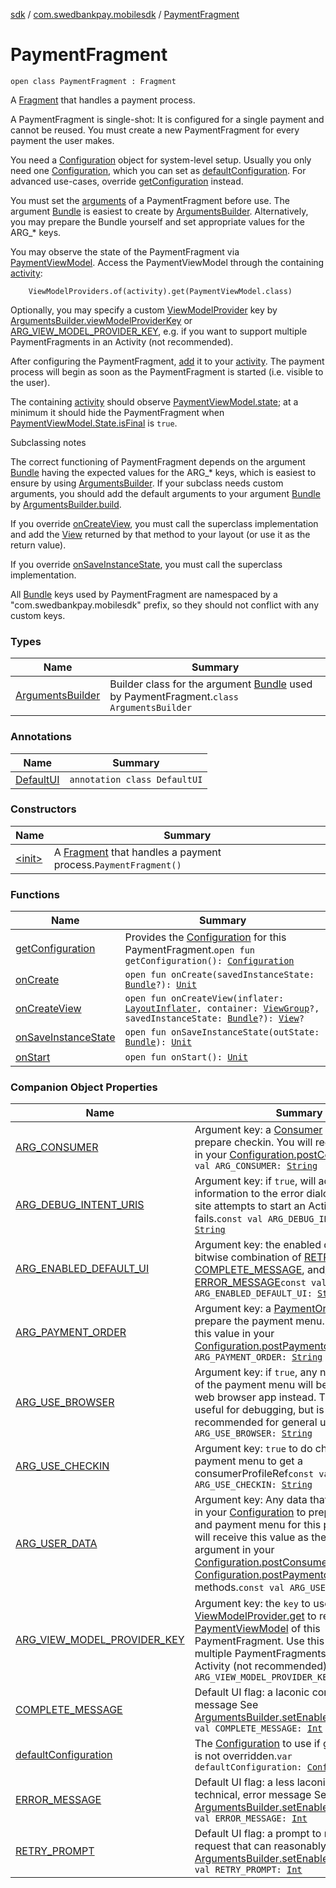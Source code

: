 [sdk](../../index.md) / [com.swedbankpay.mobilesdk](../index.md) / [PaymentFragment](./index.md)

# PaymentFragment

`open class PaymentFragment : Fragment`

A [Fragment](#) that handles a payment process.

A PaymentFragment is single-shot: It is configured for a single payment
and cannot be reused. You must create a new PaymentFragment for every payment
the user makes.

You need a [Configuration](../-configuration/index.md) object for system-level setup.
Usually you only need one [Configuration](../-configuration/index.md), which
you can set as [defaultConfiguration](default-configuration.md).
For advanced use-cases, override [getConfiguration](get-configuration.md) instead.

You must set the [arguments](#) of a PaymentFragment before use.
The argument [Bundle](https://developer.android.com/reference/android/os/Bundle.html) is easiest to create by [ArgumentsBuilder](-arguments-builder/index.md).
Alternatively, you may prepare the Bundle yourself and set appropriate
values for the ARG_* keys.

You may observe the state of the PaymentFragment via [PaymentViewModel](../-payment-view-model/index.md).
Access the PaymentViewModel through the containing [activity](#):

```
    ViewModelProviders.of(activity).get(PaymentViewModel.class)
```

Optionally, you may specify a custom [ViewModelProvider](#)
key by [ArgumentsBuilder.viewModelProviderKey](-arguments-builder/view-model-provider-key.md) or [ARG_VIEW_MODEL_PROVIDER_KEY](-a-r-g_-v-i-e-w_-m-o-d-e-l_-p-r-o-v-i-d-e-r_-k-e-y.md),
e.g. if you want to support multiple PaymentFragments in an Activity (not recommended).

After configuring the PaymentFragment, [add](#) it to
your [activity](#). The payment process will begin as soon as the
PaymentFragment is started (i.e. visible to the user).

The containing [activity](#) should observe
[PaymentViewModel.state](../-payment-view-model/state.md); at a minimum it should hide the PaymentFragment when
[PaymentViewModel.State.isFinal](../-payment-view-model/-state/is-final.md) is `true`.

Subclassing notes

The correct functioning of PaymentFragment depends on the argument [Bundle](https://developer.android.com/reference/android/os/Bundle.html) having
the expected values for the ARG_* keys, which is easiest to ensure by using [ArgumentsBuilder](-arguments-builder/index.md).
If your subclass needs custom arguments, you should add the default arguments
to your argument [Bundle](https://developer.android.com/reference/android/os/Bundle.html) by [ArgumentsBuilder.build](-arguments-builder/build.md).

If you override [onCreateView](on-create-view.md), you must call the superclass implementation and add the [View](https://developer.android.com/reference/android/view/View.html)
returned by that method to your layout (or use it as the return value).

If you override [onSaveInstanceState](on-save-instance-state.md), you must call the superclass implementation.

All [Bundle](https://developer.android.com/reference/android/os/Bundle.html) keys used by PaymentFragment are namespaced by a "com.swedbankpay.mobilesdk" prefix,
so they should not conflict with any custom keys.

### Types

| Name | Summary |
|---|---|
| [ArgumentsBuilder](-arguments-builder/index.md) | Builder class for the argument [Bundle](https://developer.android.com/reference/android/os/Bundle.html) used by PaymentFragment.`class ArgumentsBuilder` |

### Annotations

| Name | Summary |
|---|---|
| [DefaultUI](-default-u-i/index.md) | `annotation class DefaultUI` |

### Constructors

| Name | Summary |
|---|---|
| [&lt;init&gt;](-init-.md) | A [Fragment](#) that handles a payment process.`PaymentFragment()` |

### Functions

| Name | Summary |
|---|---|
| [getConfiguration](get-configuration.md) | Provides the [Configuration](../-configuration/index.md) for this PaymentFragment.`open fun getConfiguration(): `[`Configuration`](../-configuration/index.md) |
| [onCreate](on-create.md) | `open fun onCreate(savedInstanceState: `[`Bundle`](https://developer.android.com/reference/android/os/Bundle.html)`?): `[`Unit`](https://kotlinlang.org/api/latest/jvm/stdlib/kotlin/-unit/index.html) |
| [onCreateView](on-create-view.md) | `open fun onCreateView(inflater: `[`LayoutInflater`](https://developer.android.com/reference/android/view/LayoutInflater.html)`, container: `[`ViewGroup`](https://developer.android.com/reference/android/view/ViewGroup.html)`?, savedInstanceState: `[`Bundle`](https://developer.android.com/reference/android/os/Bundle.html)`?): `[`View`](https://developer.android.com/reference/android/view/View.html)`?` |
| [onSaveInstanceState](on-save-instance-state.md) | `open fun onSaveInstanceState(outState: `[`Bundle`](https://developer.android.com/reference/android/os/Bundle.html)`): `[`Unit`](https://kotlinlang.org/api/latest/jvm/stdlib/kotlin/-unit/index.html) |
| [onStart](on-start.md) | `open fun onStart(): `[`Unit`](https://kotlinlang.org/api/latest/jvm/stdlib/kotlin/-unit/index.html) |

### Companion Object Properties

| Name | Summary |
|---|---|
| [ARG_CONSUMER](-a-r-g_-c-o-n-s-u-m-e-r.md) | Argument key: a [Consumer](../-consumer/index.md) object to prepare checkin. You will receive this value in your [Configuration.postConsumers](../-configuration/post-consumers.md).`const val ARG_CONSUMER: `[`String`](https://kotlinlang.org/api/latest/jvm/stdlib/kotlin/-string/index.html) |
| [ARG_DEBUG_INTENT_URIS](-a-r-g_-d-e-b-u-g_-i-n-t-e-n-t_-u-r-i-s.md) | Argument key: if `true`, will add debugging information to the error dialog when a web site attempts to start an Activity but fails.`const val ARG_DEBUG_INTENT_URIS: `[`String`](https://kotlinlang.org/api/latest/jvm/stdlib/kotlin/-string/index.html) |
| [ARG_ENABLED_DEFAULT_UI](-a-r-g_-e-n-a-b-l-e-d_-d-e-f-a-u-l-t_-u-i.md) | Argument key: the enabled deafult UI. A bitwise combination of [RETRY_PROMPT](-r-e-t-r-y_-p-r-o-m-p-t.md), [COMPLETE_MESSAGE](-c-o-m-p-l-e-t-e_-m-e-s-s-a-g-e.md), and/or [ERROR_MESSAGE](-e-r-r-o-r_-m-e-s-s-a-g-e.md)`const val ARG_ENABLED_DEFAULT_UI: `[`String`](https://kotlinlang.org/api/latest/jvm/stdlib/kotlin/-string/index.html) |
| [ARG_PAYMENT_ORDER](-a-r-g_-p-a-y-m-e-n-t_-o-r-d-e-r.md) | Argument key: a [PaymentOrder](../-payment-order/index.md) object to prepare the payment menu. You will receive this value in your [Configuration.postPaymentorders](../-configuration/post-paymentorders.md).`const val ARG_PAYMENT_ORDER: `[`String`](https://kotlinlang.org/api/latest/jvm/stdlib/kotlin/-string/index.html) |
| [ARG_USE_BROWSER](-a-r-g_-u-s-e_-b-r-o-w-s-e-r.md) | Argument key: if `true`, any navigation to out of the payment menu will be done in the web browser app instead. This can be useful for debugging, but is not recommended for general use.`const val ARG_USE_BROWSER: `[`String`](https://kotlinlang.org/api/latest/jvm/stdlib/kotlin/-string/index.html) |
| [ARG_USE_CHECKIN](-a-r-g_-u-s-e_-c-h-e-c-k-i-n.md) | Argument key: `true` to do checkin before payment menu to get a consumerProfileRef`const val ARG_USE_CHECKIN: `[`String`](https://kotlinlang.org/api/latest/jvm/stdlib/kotlin/-string/index.html) |
| [ARG_USER_DATA](-a-r-g_-u-s-e-r_-d-a-t-a.md) | Argument key: Any data that you may need in your [Configuration](../-configuration/index.md) to prepare the checkin and payment menu for this payment. You will receive this value as the `userData` argument in your [Configuration.postConsumers](../-configuration/post-consumers.md) and [Configuration.postPaymentorders](../-configuration/post-paymentorders.md) methods.`const val ARG_USER_DATA: `[`String`](https://kotlinlang.org/api/latest/jvm/stdlib/kotlin/-string/index.html) |
| [ARG_VIEW_MODEL_PROVIDER_KEY](-a-r-g_-v-i-e-w_-m-o-d-e-l_-p-r-o-v-i-d-e-r_-k-e-y.md) | Argument key: the `key` to use in [ViewModelProvider.get](#) to retrieve the [PaymentViewModel](../-payment-view-model/index.md) of this PaymentFragment. Use this if you have multiple PaymentFragments in the same Activity (not recommended).`const val ARG_VIEW_MODEL_PROVIDER_KEY: `[`String`](https://kotlinlang.org/api/latest/jvm/stdlib/kotlin/-string/index.html) |
| [COMPLETE_MESSAGE](-c-o-m-p-l-e-t-e_-m-e-s-s-a-g-e.md) | Default UI flag: a laconic completion message See [ArgumentsBuilder.setEnabledDefaultUI](-arguments-builder/set-enabled-default-u-i.md)`const val COMPLETE_MESSAGE: `[`Int`](https://kotlinlang.org/api/latest/jvm/stdlib/kotlin/-int/index.html) |
| [defaultConfiguration](default-configuration.md) | The [Configuration](../-configuration/index.md) to use if [getConfiguration](get-configuration.md) is not overridden.`var defaultConfiguration: `[`Configuration`](../-configuration/index.md)`?` |
| [ERROR_MESSAGE](-e-r-r-o-r_-m-e-s-s-a-g-e.md) | Default UI flag: a less laconic, though a bit technical, error message See [ArgumentsBuilder.setEnabledDefaultUI](-arguments-builder/set-enabled-default-u-i.md)`const val ERROR_MESSAGE: `[`Int`](https://kotlinlang.org/api/latest/jvm/stdlib/kotlin/-int/index.html) |
| [RETRY_PROMPT](-r-e-t-r-y_-p-r-o-m-p-t.md) | Default UI flag: a prompt to retry a failed request that can reasonably be retried See [ArgumentsBuilder.setEnabledDefaultUI](-arguments-builder/set-enabled-default-u-i.md)`const val RETRY_PROMPT: `[`Int`](https://kotlinlang.org/api/latest/jvm/stdlib/kotlin/-int/index.html) |
